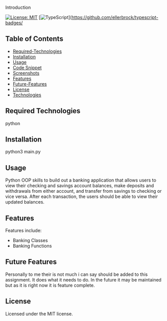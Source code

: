 Introduction

[![License: MIT](https://img.shields.io/badge/License-MIT-yellow.svg)](https://opensource.org/licenses/MIT)
[![TypeScript](https://badges.frapsoft.com/typescript/code/typescript.svg?v=101)](https://github.com/ellerbrock/typescript-badges/



## Table of Contents

- [Required-Technologies](#required-technologies)
- [Installation](#installation)
- [Usage](#usage)
- [Code Snippet](#code-snippet)
- [Screenshots](#screenshots)
- [Features](#features)
- [Future-Features](#future-features)
- [License](#license)
- [Technologies](#technologies-used)


## Required Technologies

python 

## Installation
python3 main.py

## Usage

Python OOP skills to build out a banking application that allows users to view their checking and savings account balances, make deposits and withdrawals from either account, and transfer from savings to checking or vice versa. After each transaction, the users should be able to view their updated balances.


## Features

Features include:

- Banking Classes
- Banking Functions

## Future Features

Personally to me their is not much i can say should be added to this assignment. It does what it needs to do. In the future it may be maintained but as it is right now it is feature complete.

## License

Licensed under the MIT license.
